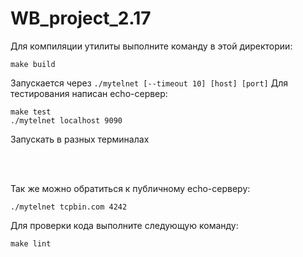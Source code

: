 # WB_project_2.17


Для компиляции утилиты выполните команду в этой директории:
```
make build
```

Запускается через `./mytelnet [--timeout 10] [host] [port]`
Для тестирования написан echo-сервер:

```
make test
./mytelnet localhost 9090
```
Запускать в разных терминалах
    
<br><br>

Так же можно обратиться к публичному echo-серверу:

```
./mytelnet tcpbin.com 4242
```

Для проверки кода выполните следующую команду:
```
make lint
```
